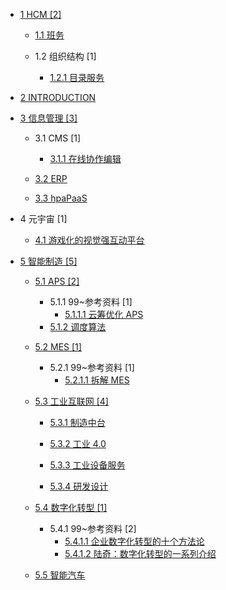   - [1 HCM [2]](/HCM/README.md)
    - [1.1 班务](/HCM/班务/README.md)
      
    - 1.2 组织结构 [1]
      - [1.2.1 目录服务](/HCM/组织结构/目录服务.md)
  - [2 INTRODUCTION](/INTRODUCTION.md)
  - [3 信息管理 [3]](/信息管理/README.md)
    - 3.1 CMS [1]
      - [3.1.1 在线协作编辑](/信息管理/CMS/在线协作编辑.md)
    - [3.2 ERP](/信息管理/ERP/README.md)
      
    - [3.3 hpaPaaS](/信息管理/hpaPaaS/README.md)
      
  - 4 元宇宙 [1]
    - [4.1 游戏化的视觉强互动平台](/元宇宙/游戏化的视觉强互动平台.md)
  - [5 智能制造 [5]](/智能制造/README.md)
    - [5.1 APS [2]](/智能制造/APS/README.md)
      - 5.1.1 99~参考资料 [1]
        - [5.1.1.1 云筹优化 APS](/智能制造/APS/99~参考资料/云筹优化%20APS.md)
      - [5.1.2 调度算法](/智能制造/APS/调度算法.md)
    - [5.2 MES [1]](/智能制造/MES/README.md)
      - 5.2.1 99~参考资料 [1]
        - [5.2.1.1 拆解 MES](/智能制造/MES/99~参考资料/2022-拆解%20MES.md)
    - [5.3 工业互联网 [4]](/智能制造/工业互联网/README.md)
      - [5.3.1 制造中台](/智能制造/工业互联网/制造中台/README.md)
        
      - [5.3.2 工业 4.0](/智能制造/工业互联网/工业%204.0/README.md)
        
      - [5.3.3 工业设备服务](/智能制造/工业互联网/工业设备服务/README.md)
        
      - [5.3.4 研发设计](/智能制造/工业互联网/研发设计/README.md)
        
    - [5.4 数字化转型 [1]](/智能制造/数字化转型/README.md)
      - 5.4.1 99~参考资料 [2]
        - [5.4.1.1 企业数字化转型的十个方法论](/智能制造/数字化转型/99~参考资料/2021-企业数字化转型的十个方法论.md)
        - [5.4.1.2 陆奇：数字化转型的一系列介绍](/智能制造/数字化转型/99~参考资料/陆奇：数字化转型的一系列介绍.md)
    - [5.5 智能汽车](/智能制造/智能汽车/README.md)
      